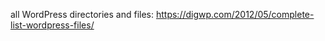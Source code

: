 
all WordPress directories and files:
https://digwp.com/2012/05/complete-list-wordpress-files/



























